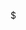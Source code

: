 $

<!---
aquaNeon/aquaNeon is a ✨ special ✨ repository because its `README.md` (this file) appears on your GitHub profile.
You can click the Preview link to take a look at your changes.
--->
